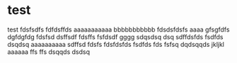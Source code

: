 test
====

test
fdsfsdfs
fdfdsffds
aaaaaaaaaaa
bbbbbbbbbbb
fdsdsfdsfs
aaaa
gfsgfdfs
dgfdgfdg
fdsfsd
dsffsdf
fdsffs
fsfdsdf
gggg
sdqsdsq
dsq
sdffdsfds
fsdfds
dsqdsq
aaaaaaaaaa
sdffsd
fdsfs
fdsfdsfds
fsdfds
fds
fsfsq
dqdsqqds
jkljkl
aaaaaa
ffs
ffs
dsqqds
dsdsq
